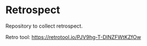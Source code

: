 # Retrospect

Repository to collect retrospect.

Retro tool: https://retrotool.io/PJV9hg-T-DlNZFWtKZfOw
